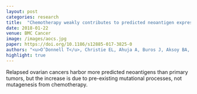 ```yaml
---
layout: post
categories: research
title:  "Chemotherapy weakly contributes to predicted neoantigen expression in ovarian cancer"
date: 2018-01-22
venue: BMC Cancer
image: /images/aocs.jpg
paper: https://doi.org/10.1186/s12885-017-3825-0
authors: "<u>O’Donnell T</u>, Christie EL, Ahuja A, Buros J, Aksoy BA, Bowtell D, Snyder A, Hammerbacher J"
highlight: true
---
```

Relapsed ovarian cancers harbor more predicted neoantigens than primary tumors,
but the increase is due to pre-existing mutational processes, not mutagenesis
from chemotherapy.

